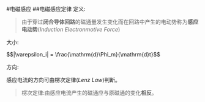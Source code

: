 #电磁感应
##电磁感应定律
定义:

> 由于穿过**闭合导体回路**的磁通量发生变化而在回路中产生的电动势称为**感应电动势**(*Induction Electronmotive Force*)

大小:

<p>$$|\varepsilon_i| = \frac{\mathrm{d}\Phi_m}{\mathrm{d}t}$$</p>

方向:

感应电流的方向可由楞次定律(*Lenz Law*)判断。

> 楞次定律:由感应电流产生的磁通应与原磁通的变化**相反**。
